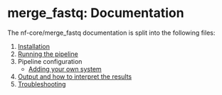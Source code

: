 # merge_fastq: Documentation

The nf-core/merge_fastq documentation is split into the following files:

1. [Installation](installation.md)
2. [Running the pipeline](usage.md)
3. Pipeline configuration
    * [Adding your own system](configuration/adding_your_own.md)
4. [Output and how to interpret the results](output.md)
5. [Troubleshooting](troubleshooting.md)

